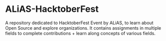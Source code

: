 # ALiAS-HacktoberFest
A repository dedicated to HacktoberFest Event by ALiAS, to learn about Open Source and explore organizations. It contains assignments in multiple fields to complete contributions + learn along concepts of various fields.
